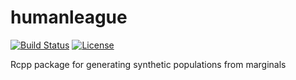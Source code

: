 # humanleague

[![Build Status](https://travis-ci.org/CatchDat/humanleague.png?branch=master)](https://travis-ci.org/CatchDat/humanleague)
[![License](http://img.shields.io/badge/license-GPL%20%28%3E=%202%29-brightgreen.svg?style=flat)](http://www.gnu.org/licenses/gpl-3.0.html) 

Rcpp package for generating synthetic populations from marginals
